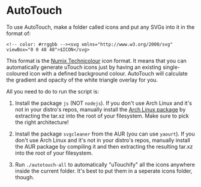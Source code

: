 AutoTouch
=========

To use AutoTouch, make a folder called icons and put any SVGs into it in the format of:

```
<!-- color: #rrggbb --><svg xmlns="http://www.w3.org/2000/svg" viewBox="0 0 48 48">$ICON</svg>
```

This format is the [Numix Technicolour](https://github.com/numixproject/numix-icon-theme-technic) icon format. It means that you can automatically generate uTouch icons just by having an existing single-coloured icon with a defined background colour. AutoTouch will calculate the gradient and opacity of the white triangle overlay for you.

All you need to do to run the script is:

1. Install the package `js` (NOT `nodejs`). If you don't use Arch Linux and it's not in your distro's repos, manually install the [Arch Linux package](https://www.archlinux.org/packages/extra/x86_64/js/) by extracting the tar.xz into the root of your filesystem. Make sure to pick the right architecture!

2. Install the package `svgcleaner` from the AUR (you can use `yaourt`). If you don't use Arch Linux and it's not in your distro's repos, manually install the AUR package by compiling it and then extracting the resulting tar.xz into the root of your filesystem.

3. Run `./autotouch-all` to automatically "uTouchify" all the icons anywhere inside the current folder. It's best to put them in a seperate icons folder, though.

